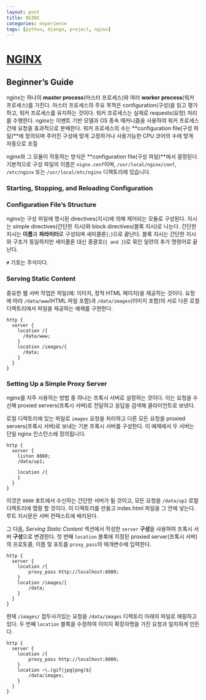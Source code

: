 ```yaml
---
layout: post
title: NGINX
categories: experience
tags: [python, django, project, nginx]
---
```


# [NGINX](http://nginx.org/en/docs/beginners_guide.html)

## Beginner’s Guide
nginx는 하나의 **master process**(마스터 프로세스)와 여러 **worker process**(워커 프로세스)를 가진다. 마스터 프로세스의 주요 목적은 configuration(구성)을 읽고 평가하고, 워커 프로세스를 유지하는 것이다. 워커 프로세스는 실제로 requests(요청) 처리를 수행한다. nginx는 이벤트 기반 모델과 OS 종속 매커니즘을 사용하여 워커 프로세스간에 요청을 효과적으로 분배한다. 워커 프로세스의 수는 **configuration file(구성 파일)**에 정의되며 주어진 구성에 맞게 고정하거나 사용가능한 CPU 코어의 수에 맞게 자동으로 조절

nginx와 그 모듈이 작동하는 방식은 **configuration file(구성 파일)**에서 결정된다. 기본적으로 구성 파일의 이름은 `nignx.conf`이며, `/usr/local/nginx/conf`, `/etc/nginx` 또는 `/usr/local/etc/nginx` 디렉토리에 있습니다.


### Starting, Stopping, and Reloading Configuration

### Configuration File’s Structure
nginx는 구성 파일에 명시된 directives(지시)에 의해 제어되는 모듈로 구성된다. 지시는 simple directives(간단한 지시)와 block directives(블록 지시)로 나눈다. 간단한 지시는 **이름**과 **파라미터**로 구성되며 세미콜론(`;`)으로 끝난다. 블록 지시는 간단한 지시와 구조가 동일하지만 세미콜론 대신 중괄호(`{ and }`)로 묶인 일련의 추가 명령어로 끝난다.

`#` 기호는 주석이다.

### Serving Static Content
중요한 웹 서버 작업은 파일(예: 이미지, 정적 HTML 페이지)을 제공하는 것이다. 요청에 따라 `/data/www`(HTML 파일 포함)과 `/data/images`(이미지 포함)의 서로 다른 로컬 디렉토리에서 파일을 제공하는 예제를 구현한다.

```nginx
http {
  server {
    location /{
      /data/www;
    }
    location /images/{
      /data;
    }
  }
}
```

### Setting Up a Simple Proxy Server
nginx를 자주 사용하는 방법 중 하나는 프록시 서버로 설정하는 것이다. 이는 요청을 수신해 proxied servers(프록시 서버)로 전달하고 응답을 검색해 클라이언트로 보낸다.

로컬 디렉토리에 있는 파일로 `images` 요청을 처리하고 다른 모든 요청을 proxied servers(프록시 서버)로 보내는 기본 프록시 서버를 구성한다. 이 예제에서 두 서버는 단일 nginx 인스턴스에 정의됩니다.

```nginx
http {
  server {
    listen 8080;
    /data/up1;

    location /{
    }
  }
}
```

이것은 `8080` 포트에서 수신하는 간단한 서버가 될 것이고, 모든 요청을 `/data/up1` 로컬 디렉토리에 맵핑 할 것이다. 이 디렉토리를 만들고 index.html 파일을 그 안에 넣는다. 루트 지시문은 서버 컨텍스트에 배치된다.

그 다음, *Serving Static Content* 섹션에서 작성한 `server` **구성**을 사용하여 프록시 서버 **구성**으로 변경한다. 첫 번째 `location` 블록에 지정된 proxied server(프록시 서버)의 프로토콜, 이름 및 포트를 `proxy_pass`의 매개변수에 입력한다.


```nginx
http {
  server {
    location /{
        proxy_pass http://localhost:8080;
    }
    location /images/{
        /data;
    }
  }
}
```

현재 `/images/` 접두사가있는 요청을 `/data/images` 디렉토리 아래의 파일로 매핑하고 있다. 두 번째 `location` 블록을 수정하여 이미지 확장자명을 가진 요청과 일치하게 만든다.

```nginx
http {
  server {
    location /{
        proxy_pass http://localhost:8080;
    }
    location ~\.(gif|jpg|png)${
        /data/images;
    }
  }
}
```
